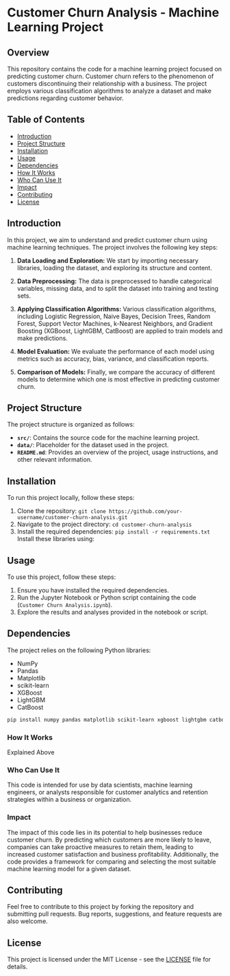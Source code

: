 # Customer Churn Analysis - Machine Learning Project

## Overview

This repository contains the code for a machine learning project focused on predicting customer churn. Customer churn refers to the phenomenon of customers discontinuing their relationship with a business. The project employs various classification algorithms to analyze a dataset and make predictions regarding customer behavior.

## Table of Contents

- [Introduction](#introduction)
- [Project Structure](#project-structure)
- [Installation](#installation)
- [Usage](#usage)
- [Dependencies](#dependencies)
- [How It Works](#how-it-works)
- [Who Can Use It](#who-can-use-it)
- [Impact](#impact)
- [Contributing](#contributing)
- [License](#license)

## Introduction

In this project, we aim to understand and predict customer churn using machine learning techniques. The project involves the following key steps:

1. **Data Loading and Exploration:** We start by importing necessary libraries, loading the dataset, and exploring its structure and content.

2. **Data Preprocessing:** The data is preprocessed to handle categorical variables, missing data, and to split the dataset into training and testing sets.

3. **Applying Classification Algorithms:** Various classification algorithms, including Logistic Regression, Naive Bayes, Decision Trees, Random Forest, Support Vector Machines, k-Nearest Neighbors, and Gradient Boosting (XGBoost, LightGBM, CatBoost) are applied to train models and make predictions.

4. **Model Evaluation:** We evaluate the performance of each model using metrics such as accuracy, bias, variance, and classification reports.

5. **Comparison of Models:** Finally, we compare the accuracy of different models to determine which one is most effective in predicting customer churn.

## Project Structure

The project structure is organized as follows:

- **`src/`**: Contains the source code for the machine learning project.
- **`data/`**: Placeholder for the dataset used in the project.
- **`README.md`**: Provides an overview of the project, usage instructions, and other relevant information.

## Installation

To run this project locally, follow these steps:

1. Clone the repository: `git clone https://github.com/your-username/customer-churn-analysis.git`
2. Navigate to the project directory: `cd customer-churn-analysis`
3. Install the required dependencies: `pip install -r requirements.txt`
Install these libraries using:

## Usage

To use this project, follow these steps:

1. Ensure you have installed the required dependencies.
2. Run the Jupyter Notebook or Python script containing the code (`Customer Churn Analysis.ipynb`).
3. Explore the results and analyses provided in the notebook or script.

## Dependencies

The project relies on the following Python libraries:

- NumPy
- Pandas
- Matplotlib
- scikit-learn
- XGBoost
- LightGBM
- CatBoost
  
```bash
pip install numpy pandas matplotlib scikit-learn xgboost lightgbm catboost
```

### How It Works

Explained Above

### Who Can Use It

This code is intended for use by data scientists, machine learning engineers, or analysts responsible for customer analytics and retention strategies within a business or organization.

### Impact

The impact of this code lies in its potential to help businesses reduce customer churn. 
By predicting which customers are more likely to leave, companies can take proactive measures to retain them, leading to increased customer satisfaction and business profitability. 
Additionally, the code provides a framework for comparing and selecting the most suitable machine learning model for a given dataset.

## Contributing

Feel free to contribute to this project by forking the repository and submitting pull requests. Bug reports, suggestions, and feature requests are also welcome.
## License

This project is licensed under the MIT License - see the [LICENSE](LICENSE) file for details.
